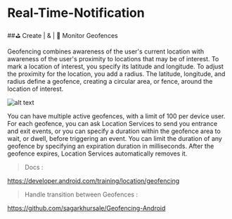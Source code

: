 # Real-Time-Notification
##:golf: Create | &amp; |  :telescope: Monitor Geofences 


Geofencing combines awareness of the user's current location with awareness of the user's proximity to locations that may be of interest. To mark a location of interest, you specify its latitude and longitude. To adjust the proximity for the location, you add a radius. The latitude, longitude, and radius define a geofence, creating a circular area, or fence, around the location of interest.

![alt text](https://developer.android.com/images/training/geofence.png) 

You can have multiple active geofences, with a limit of 100 per device user. For each geofence, you can ask Location Services to send you entrance and exit events, or you can specify a duration within the geofence area to wait, or dwell, before triggering an event. You can limit the duration of any geofence by specifying an expiration duration in milliseconds. After the geofence expires, Location Services automatically removes it.


> Docs : 

https://developer.android.com/training/location/geofencing


> Handle transition between Geofences :

https://github.com/sagarkhursale/Geofencing-Android
